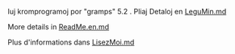 Iuj kromprogramoj por "gramps" 5.2 . Pliaj Detaloj en [LeguMin.md](LeguMin.md)

More details in [ReadMe.en.md](ReadMe.en.md)  

Plus d'informations dans [LisezMoi.md](LisezMoi.md)
